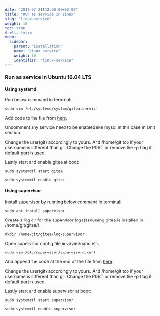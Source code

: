 ```yaml
---
date: "2017-07-21T12:00:00+02:00"
title: "Run as service in Linux"
slug: "linux-service"
weight: 10
toc: true
draft: false
menu:
  sidebar:
    parent: "installation"
    name: "Linux service"
    weight: 20
    identifier: "linux-service"
---
```


### Run as service in Ubuntu 16.04 LTS  
 
#### Using systemd  

Run below command in terminal:  
```
sudo vim /etc/systemd/system/gitea.service
```  

Add code to the file from [here](https://github.com/go-gitea/gitea/blob/master/contrib/systemd/gitea.service).  

Uncomment any service need to be enabled like mysql in this case in Unit section.  

Change the user(git) accordingly to yours. And /home/git too if your username is different than git. Change the PORT or remove the -p flag if default port is used.  

Lastly start and enable gitea at boot:  
```
sudo systemctl start gitea
```  
```
sudo systemctl enable gitea
```  


#### Using supervisor  

Install supervisor by running below command in terminal:  
```
sudo apt install supervisor
```  

Create a log dir for the supervisor logs(assuming gitea is installed in /home/git/gitea/):  
```
mkdir /home/git/gitea/log/supervisor
```  

Open supervisor config file in vi/vim/nano etc.  
```
sudo vim /etc/supervisor/supervisord.conf
```  

And append the code at the end of the file from [here](https://github.com/go-gitea/gitea/blob/master/contrib/supervisor/gitea).  

Change the user(git) accordingly to yours. And /home/git too if your username is different than git. Change the PORT or remove the -p flag if default port is used.  

Lastly start and enable supervisor at boot:  
```
sudo systemctl start supervisor
```  
```
sudo systemctl enable supervisor
```  
